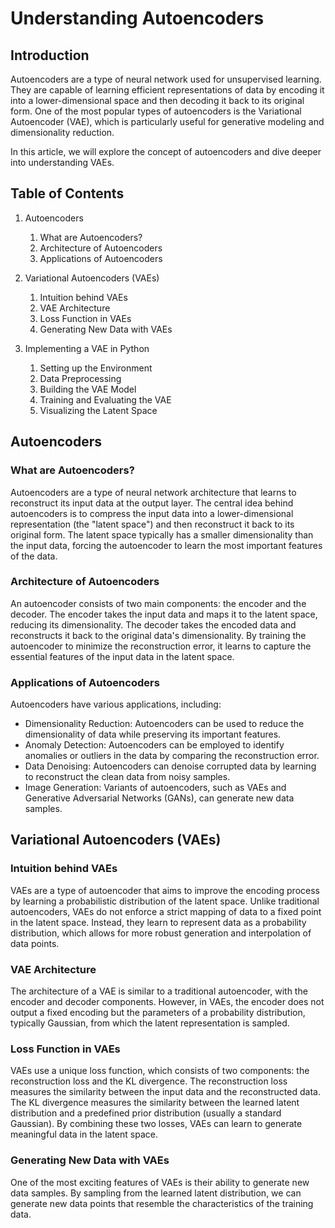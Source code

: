 # Understanding Autoencoders

## Introduction

Autoencoders are a type of neural network used for unsupervised learning. They are capable of learning efficient representations of data by encoding it into a lower-dimensional space and then decoding it back to its original form. One of the most popular types of autoencoders is the Variational Autoencoder (VAE), which is particularly useful for generative modeling and dimensionality reduction.

In this article, we will explore the concept of autoencoders and dive deeper into understanding VAEs.

## Table of Contents

1. Autoencoders
   1. What are Autoencoders?
   2. Architecture of Autoencoders
   3. Applications of Autoencoders

2. Variational Autoencoders (VAEs)
   1. Intuition behind VAEs
   2. VAE Architecture
   3. Loss Function in VAEs
   4. Generating New Data with VAEs

3. Implementing a VAE in Python
   1. Setting up the Environment
   2. Data Preprocessing
   3. Building the VAE Model
   4. Training and Evaluating the VAE
   5. Visualizing the Latent Space

## Autoencoders

### What are Autoencoders?

Autoencoders are a type of neural network architecture that learns to reconstruct its input data at the output layer. The central idea behind autoencoders is to compress the input data into a lower-dimensional representation (the "latent space") and then reconstruct it back to its original form. The latent space typically has a smaller dimensionality than the input data, forcing the autoencoder to learn the most important features of the data.

### Architecture of Autoencoders

An autoencoder consists of two main components: the encoder and the decoder. The encoder takes the input data and maps it to the latent space, reducing its dimensionality. The decoder takes the encoded data and reconstructs it back to the original data's dimensionality. By training the autoencoder to minimize the reconstruction error, it learns to capture the essential features of the input data in the latent space.

### Applications of Autoencoders

Autoencoders have various applications, including:

- Dimensionality Reduction: Autoencoders can be used to reduce the dimensionality of data while preserving its important features.
- Anomaly Detection: Autoencoders can be employed to identify anomalies or outliers in the data by comparing the reconstruction error.
- Data Denoising: Autoencoders can denoise corrupted data by learning to reconstruct the clean data from noisy samples.
- Image Generation: Variants of autoencoders, such as VAEs and Generative Adversarial Networks (GANs), can generate new data samples.

## Variational Autoencoders (VAEs)

### Intuition behind VAEs

VAEs are a type of autoencoder that aims to improve the encoding process by learning a probabilistic distribution of the latent space. Unlike traditional autoencoders, VAEs do not enforce a strict mapping of data to a fixed point in the latent space. Instead, they learn to represent data as a probability distribution, which allows for more robust generation and interpolation of data points.

### VAE Architecture

The architecture of a VAE is similar to a traditional autoencoder, with the encoder and decoder components. However, in VAEs, the encoder does not output a fixed encoding but the parameters of a probability distribution, typically Gaussian, from which the latent representation is sampled.

### Loss Function in VAEs

VAEs use a unique loss function, which consists of two components: the reconstruction loss and the KL divergence. The reconstruction loss measures the similarity between the input data and the reconstructed data. The KL divergence measures the similarity between the learned latent distribution and a predefined prior distribution (usually a standard Gaussian). By combining these two losses, VAEs can learn to generate meaningful data in the latent space.

### Generating New Data with VAEs

One of the most exciting features of VAEs is their ability to generate new data samples. By sampling from the learned latent distribution, we can generate new data points that resemble the characteristics of the training data.